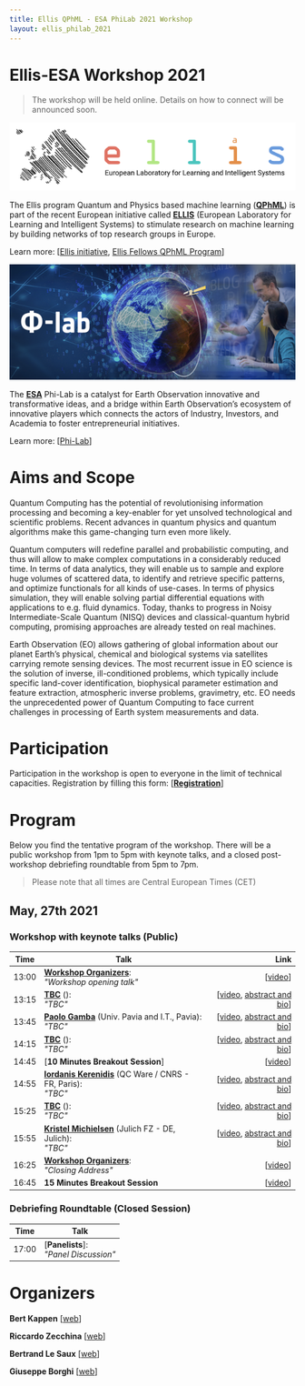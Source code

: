 ```yaml
---
title: Ellis QPhML - ESA PhiLab 2021 Workshop
layout: ellis_philab_2021
---
```


# Ellis-ESA Workshop 2021

> The workshop will be held online. Details on how to connect will be announced soon.

[![Ellis Logo](assets/images/ellis-logo-transparent-1.png)](https://ellis.eu/)

The Ellis program Quantum and Physics based machine learning ([**QPhML**](https://ellisqphml.github.io/)) is part of the recent European initiative called [**ELLIS**](https://ellis.eu/) (European Laboratory for Learning and Intelligent Systems) to stimulate research on machine learning by building networks of top research groups in Europe.

Learn more: [[Ellis initiative](https://ellis.eu/), [Ellis Fellows QPhML Program](https://ellisqphml.github.io/)]

[![PhiLab Logo](assets/images/ellis_esa2021/phi-lab-logo_smaller.png)](https://philab.phi.esa.int/)

The [**ESA**](http://www.esa.int/) Phi-Lab is a catalyst for Earth Observation innovative and transformative ideas, and a bridge within Earth Observation’s ecosystem of innovative players which connects the actors of Industry, Investors, and Academia to foster entrepreneurial initiatives.

Learn more: [[Phi-Lab](https://philab.phi.esa.int/)]

# Aims and Scope

Quantum Computing has the potential of revolutionising information processing and becoming a key-enabler for yet unsolved technological and scientific problems. Recent advances in quantum physics and quantum algorithms make this game-changing turn even more likely.

Quantum computers will redefine parallel and probabilistic computing, and thus will allow to make complex computations in a considerably reduced time. In terms of data analytics, they will enable us to sample and explore huge volumes of scattered data, to identify and retrieve specific patterns, and optimize functionals for all kinds of use-cases. In terms of physics simulation, they will enable solving partial differential equations with applications to e.g. fluid dynamics. Today, thanks to progress in Noisy Intermediate-Scale Quantum (NISQ) devices and classical-quantum hybrid computing, promising approaches are already tested on real machines.

Earth Observation (EO) allows gathering of global information about our planet Earth’s physical, chemical and biological systems via satellites carrying remote sensing devices. The most recurrent issue in EO science is the solution of inverse, ill-conditioned problems, which typically include specific land-cover identification, biophysical parameter estimation and feature extraction, atmospheric inverse problems, gravimetry, etc. EO needs the unprecedented power of Quantum Computing to face current challenges in processing of Earth system measurements and data.

# Participation

Participation in the workshop is open to everyone in the limit of technical capacities. Registration by filling this form: [[**Registration**](https://forms.gle/4V2wMYk8AVdN6ehq8)]

# Program

Below you find the tentative program of the workshop. There will be a public workshop from 1pm to 5pm with keynote talks, and a closed post-workshop debriefing roundtable from 5pm to 7pm.
> Please note that all times are Central European Times (CET)

## May, 27th 2021

### Workshop with keynote talks (Public)

| Time          | Talk      | Link     |
| ------------- | --------- | --------:|
| 13:00 | [**Workshop Organizers**](): <br> _"Workshop opening talk"_     |   [[video]()] |
| 13:15 | [**TBC**]() (): <br> _"TBC"_ | [[video](), [abstract and bio]()] |
| 13:45 | [**Paolo Gamba**](http://tlclab.unipv.it/index.php/people/the-team/23-people/71-paolo-gamba) (Univ. Pavia and I.T., Pavia): <br> _"TBC"_     |   [[video](), [abstract and bio]()] |
| 14:15 | [**TBC**]() (): <br> _"TBC"_      |   [[video](), [abstract and bio]()] |
| 14:45 | [**10 Minutes Breakout Session**]  |   [[video]()] |
| 14:55 | [**Iordanis Kerenidis**](https://www.irif.fr/~jkeren/jkeren/Iordanis_Kerenidis.html) (QC Ware / CNRS - FR, Paris): <br> _"TBC"_      |   [[video](), [abstract and bio]()] |
| 15:25 | [**TBC**]() (): <br> _"TBC"_      |   [[video](), [abstract and bio]()] |
| 15:55 | [**Kristel Michielsen**](https://www.fz-juelich.de/SharedDocs/Personen/IAS/JSC/EN/staff/michielsen_k.html) (Julich FZ - DE, Julich): <br> _"TBC"_      |   [[video](), [abstract and bio]()] |
| 16:25 | [**Workshop Organizers**](): <br> _"Closing Address"_      |   [[video]()] |
| 16:45 | **15 Minutes Breakout Session** | [[video]()] |

### Debriefing Roundtable (Closed Session)

| Time          | Talk      |
| ------------- | --------- |
| 17:00 | [**Panelists**]: <br> _"Panel Discussion"_     |


# Organizers

**Bert Kappen** [[web](http://www.snn.ru.nl/~bertk/)]

**Riccardo Zecchina** [[web](https://sites.google.com/view/riccardozecchina/home)]

**Bertrand Le Saux** [[web](https://blesaux.github.io/)]

**Giuseppe Borghi** [[web](https://philab.phi.esa.int/)]
